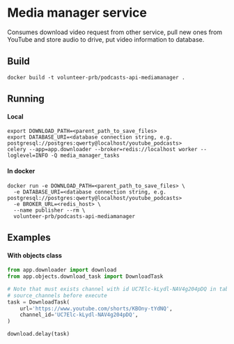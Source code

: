 # Media manager service

Consumes download video request from other service, pull new ones from YouTube and store audio to drive, 
put video information to database. 

## Build

```commandline
docker build -t volunteer-prb/podcasts-api-mediamanager .
```

## Running

#### Local
```commandline
export DOWNLOAD_PATH=<parent_path_to_save_files>
export DATABASE_URI=<database connection string, e.g. postgresql://postgres:qwerty@localhost/youtube_podcasts>
celery --app=app.downloader --broker=redis://localhost worker --loglevel=INFO -Q media_manager_tasks
```

#### In docker 
```commandline
docker run -e DOWNLOAD_PATH=<parent_path_to_save_files> \
  -e DATABASE_URI=<database connection string, e.g. postgresql://postgres:qwerty@localhost/youtube_podcasts>
  -e BROKER_URL=<redis_host> \
  --name publisher --rm \
  volunteer-prb/podcasts-api-mediamanager
```

## Examples

#### With objects class
```python
from app.downloader import download
from app.objects.download_task import DownloadTask

# Note that must exists channel with id UC7Elc-kLydl-NAV4g204pDQ in table 
# source_channels before execute
task = DownloadTask(
    url='https://www.youtube.com/shorts/KBOny-tYdNQ',
    channel_id='UC7Elc-kLydl-NAV4g204pDQ',
)

download.delay(task)
```
